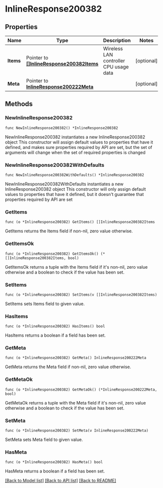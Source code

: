 # InlineResponse200382

## Properties

Name | Type | Description | Notes
------------ | ------------- | ------------- | -------------
**Items** | Pointer to [**[]InlineResponse200382Items**](InlineResponse200382Items.md) | Wireless LAN controller CPU usage data | [optional] 
**Meta** | Pointer to [**InlineResponse200222Meta**](InlineResponse200222Meta.md) |  | [optional] 

## Methods

### NewInlineResponse200382

`func NewInlineResponse200382() *InlineResponse200382`

NewInlineResponse200382 instantiates a new InlineResponse200382 object
This constructor will assign default values to properties that have it defined,
and makes sure properties required by API are set, but the set of arguments
will change when the set of required properties is changed

### NewInlineResponse200382WithDefaults

`func NewInlineResponse200382WithDefaults() *InlineResponse200382`

NewInlineResponse200382WithDefaults instantiates a new InlineResponse200382 object
This constructor will only assign default values to properties that have it defined,
but it doesn't guarantee that properties required by API are set

### GetItems

`func (o *InlineResponse200382) GetItems() []InlineResponse200382Items`

GetItems returns the Items field if non-nil, zero value otherwise.

### GetItemsOk

`func (o *InlineResponse200382) GetItemsOk() (*[]InlineResponse200382Items, bool)`

GetItemsOk returns a tuple with the Items field if it's non-nil, zero value otherwise
and a boolean to check if the value has been set.

### SetItems

`func (o *InlineResponse200382) SetItems(v []InlineResponse200382Items)`

SetItems sets Items field to given value.

### HasItems

`func (o *InlineResponse200382) HasItems() bool`

HasItems returns a boolean if a field has been set.

### GetMeta

`func (o *InlineResponse200382) GetMeta() InlineResponse200222Meta`

GetMeta returns the Meta field if non-nil, zero value otherwise.

### GetMetaOk

`func (o *InlineResponse200382) GetMetaOk() (*InlineResponse200222Meta, bool)`

GetMetaOk returns a tuple with the Meta field if it's non-nil, zero value otherwise
and a boolean to check if the value has been set.

### SetMeta

`func (o *InlineResponse200382) SetMeta(v InlineResponse200222Meta)`

SetMeta sets Meta field to given value.

### HasMeta

`func (o *InlineResponse200382) HasMeta() bool`

HasMeta returns a boolean if a field has been set.


[[Back to Model list]](../README.md#documentation-for-models) [[Back to API list]](../README.md#documentation-for-api-endpoints) [[Back to README]](../README.md)


